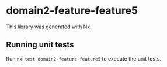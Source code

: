 # domain2-feature-feature5

This library was generated with [Nx](https://nx.dev).

## Running unit tests

Run `nx test domain2-feature-feature5` to execute the unit tests.
